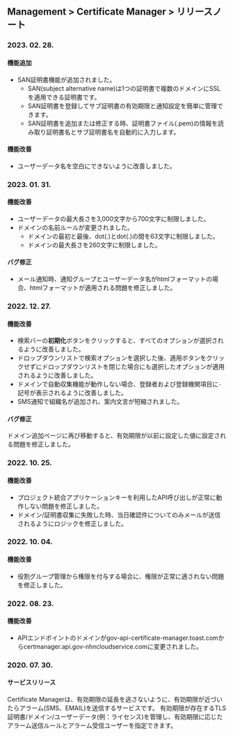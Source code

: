 ## Management > Certificate Manager > リリースノート

### 2023. 02. 28.
#### 機能追加
* SAN証明書機能が追加されました。
  * SAN(subject alternative name)は1つの証明書で複数のドメインにSSLを適用できる証明書です。
  * SAN証明書を登録してサブ証明書の有効期限と通知設定を簡単に管理できます。
  * SAN証明書を追加または修正する時、証明書ファイル(.pem)の情報を読み取り証明書名とサブ証明書名を自動的に入力します。

#### 機能改善
* ユーザーデータ名を空白にできないように改善しました。

### 2023. 01. 31.
#### 機能改善
* ユーザーデータの最大長さを3,000文字から700文字に制限しました。
* ドメインの名前ルールが変更されました。
    * ドメインの最初と最後、dot(.)とdot(.)の間を63文字に制限しました。
    * ドメインの最大長さを260文字に制限しました。
#### バグ修正
* メール通知時、通知グループとユーザーデータ名がhtmlフォーマットの場合、htmlフォーマットが適用される問題を修正しました。

### 2022. 12. 27.
#### 機能改善
* 検索バーの**初期化**ボタンをクリックすると、すべてのオプションが選択されるように改善しました。
* ドロップダウンリストで検索オプションを選択した後、適用ボタンをクリックせずにドロップダウンリストを閉じた場合にも選択したオプションが適用されるように改善しました。
* ドメインで自動収集機能が動作しない場合、登録者および登録機関項目に`-`記号が表示されるように改善しました。
* SMS通知で組織名が追加され、案内文言が短縮されました。
#### バグ修正
ドメイン追加ページに再び移動すると、有効期限が以前に設定した値に設定される問題を修正しました。

### 2022. 10. 25.
#### 機能改善
* プロジェクト統合アプリケーションキーを利用したAPI呼び出しが正常に動作しない問題を修正しました。
* ドメイン/証明書収集に失敗した時、当日確認件についてのみメールが送信されるようにロジックを修正しました。

### 2022. 10. 04.
#### 機能改善
* 役割グループ管理から権限を付与する場合に、権限が正常に適されない問題を修正しました。

### 2022. 08. 23.
#### 機能改善
* APIエンドポイントのドメインがgov-api-certificate-manager.toast.comからcertmanager.api.gov-nhncloudservice.comに変更されました。

### 2020. 07. 30.
#### サービスリリース
Certificate Managerは、有効期限の延長を逃さないように、有効期限が近づいたらアラーム(SMS、EMAIL)を送信するサービスです。
有効期限が存在するTLS証明書/ドメイン/ユーザーデータ(例：ライセンス)を管理し、有効期限に応じたアラーム送信ルールとアラーム受信ユーザーを指定できます。

